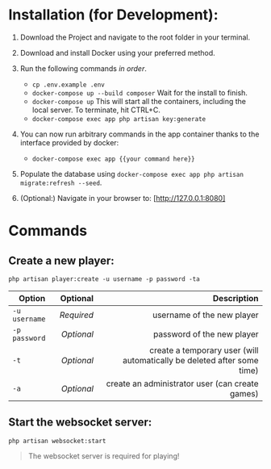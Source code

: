 # Installation (for Development):

1. Download the Project and navigate to the root folder in your terminal.
2. Download and install Docker using your preferred method.
3. Run the following commands _in order_.

    - `cp .env.example .env`
    - `docker-compose up --build composer` Wait for the install to finish.
    - `docker-compose up` This will start all the containers, including the local server. To terminate, hit CTRL+C.
    - `docker-compose exec app php artisan key:generate`

4. You can now run arbitrary commands in the app container thanks to the interface provided by docker:

    - `docker-compose exec app {{your command here}}`

5. Populate the database using `docker-compose exec app php artisan migrate:refresh --seed`.
6. (Optional:) Navigate in your browser to: [http://127.0.0.1:8080]

# Commands

## Create a new player:

`php artisan player:create -u username -p password -ta`

| Option        |   Optional |                                                             Description |
| ------------- | ---------: | ----------------------------------------------------------------------: |
| `-u username` | _Required_ |                                              username of the new player |
| `-p password` | _Optional_ |                                              password of the new player |
| `-t`          | _Optional_ | create a temporary user (will automatically be deleted after some time) |
| `-a`          | _Optional_ |                         create an administrator user (can create games) |

## Start the websocket server:

`php artisan websocket:start`

> The websocket server is required for playing!